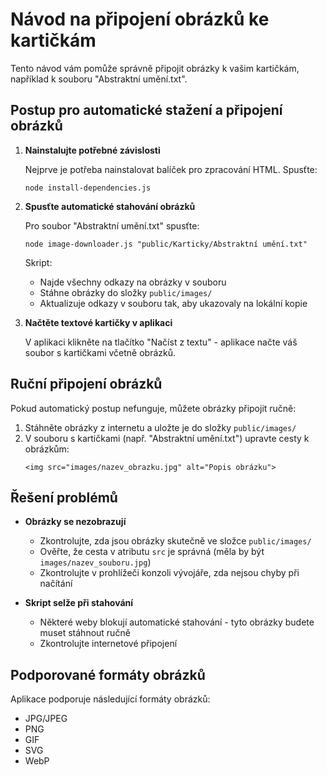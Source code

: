 # Návod na připojení obrázků ke kartičkám

Tento návod vám pomůže správně připojit obrázky k vašim kartičkám, například k souboru "Abstraktní umění.txt".

## Postup pro automatické stažení a připojení obrázků

1. **Nainstalujte potřebné závislosti**
   
   Nejprve je potřeba nainstalovat balíček pro zpracování HTML. Spusťte:
   
   ```
   node install-dependencies.js
   ```

2. **Spusťte automatické stahování obrázků**
   
   Pro soubor "Abstraktní umění.txt" spusťte:
   
   ```
   node image-downloader.js "public/Karticky/Abstraktní umění.txt"
   ```
   
   Skript:
   - Najde všechny odkazy na obrázky v souboru
   - Stáhne obrázky do složky `public/images/`
   - Aktualizuje odkazy v souboru tak, aby ukazovaly na lokální kopie

3. **Načtěte textové kartičky v aplikaci**
   
   V aplikaci klikněte na tlačítko "Načíst z textu" - aplikace načte váš soubor s kartičkami včetně obrázků.

## Ruční připojení obrázků

Pokud automatický postup nefunguje, můžete obrázky připojit ručně:

1. Stáhněte obrázky z internetu a uložte je do složky `public/images/`
2. V souboru s kartičkami (např. "Abstraktní umění.txt") upravte cesty k obrázkům:
   ```
   <img src="images/nazev_obrazku.jpg" alt="Popis obrázku">
   ```

## Řešení problémů

- **Obrázky se nezobrazují**
  - Zkontrolujte, zda jsou obrázky skutečně ve složce `public/images/`
  - Ověřte, že cesta v atributu `src` je správná (měla by být `images/nazev_souboru.jpg`)
  - Zkontrolujte v prohlížeči konzoli vývojáře, zda nejsou chyby při načítání

- **Skript selže při stahování**
  - Některé weby blokují automatické stahování - tyto obrázky budete muset stáhnout ručně
  - Zkontrolujte internetové připojení

## Podporované formáty obrázků

Aplikace podporuje následující formáty obrázků:
- JPG/JPEG
- PNG
- GIF
- SVG
- WebP
